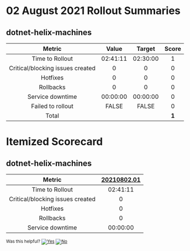 # 02 August 2021 Rollout Summaries

## dotnet-helix-machines

|              Metric              |   Value  |  Target  |   Score   |
|:--------------------------------:|:--------:|:--------:|:---------:|
| Time to Rollout                  | 02:41:11 | 02:30:00 |     1     |
| Critical/blocking issues created |     0    |    0     |     0     |
| Hotfixes                         |     0    |    0     |     0     |
| Rollbacks                        |     0    |    0     |     0     |
| Service downtime                 | 00:00:00 | 00:00:00 |     0     |
| Failed to rollout                |   FALSE  |   FALSE  |     0     |
| Total                            |          |          |   **1**   |


# Itemized Scorecard

## dotnet-helix-machines

| Metric | [20210802.01](https://dev.azure.com/dnceng/7ea9116e-9fac-403d-b258-b31fcf1bb293/_build/results?buildId=1271058) |
|:-----:|:-----:|
| Time to Rollout | 02:41:11 |
| Critical/blocking issues created | 0 |
| Hotfixes | 0 |
| Rollbacks | 0 |
| Service downtime | 00:00:00 |



<!-- Begin Generated Content: Doc Feedback -->
<sub>Was this helpful? [![Yes](https://helix.dot.net/f/ip/5?p=Documentation%5CTeamProcess%5CRollout-Scorecards%5CScorecard_2021-08-02.md)](https://helix.dot.net/f/p/5?p=Documentation%5CTeamProcess%5CRollout-Scorecards%5CScorecard_2021-08-02.md) [![No](https://helix.dot.net/f/in)](https://helix.dot.net/f/n/5?p=Documentation%5CTeamProcess%5CRollout-Scorecards%5CScorecard_2021-08-02.md)</sub>
<!-- End Generated Content-->

